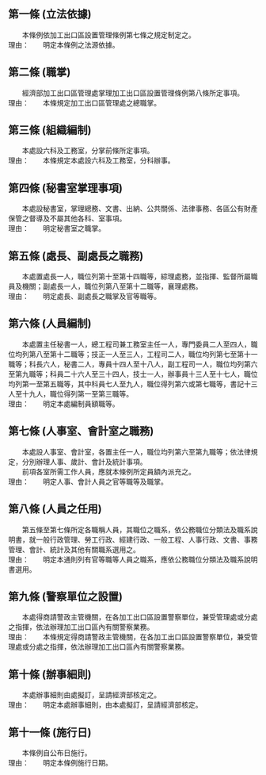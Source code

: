 第一條 (立法依據)
-----------------
　　本條例依加工出口區設置管理條例第七條之規定制定之。  
理由：　　明定本條例之法源依據。

第二條 (職掌)
-------------
　　經濟部加工出口區管理處掌理加工出口區設置管理條例第八條所定事項。  
理由：　　本條規定加工出口區管理處之總職掌。

第三條 (組織編制)
-----------------
　　本處設六科及工務室，分掌前條所定事項。  
理由：　　本條規定本處設六科及工務室，分科辦事。

第四條 (秘書室掌理事項)
-----------------------
　　本處設秘書室，掌理總務、文書、出納、公共關係、法律事務、各區公有財產保管之督導及不屬其他各科、室事項。  
理由：　　明定秘書室之職掌。

第五條 (處長、副處長之職務)
---------------------------
　　本處置處長一人，職位列第十至第十四職等，綜理處務，並指揮、監督所屬職員及機關；副處長一人，職位列第八至第十二職等，襄理處務。  
理由：　　明定處長、副處長之職掌及官等職等。

第六條 (人員編制)
-----------------
　　本處置主任秘書一人，總工程司兼工務室主任一人，專門委員二人至四人，職位均列第八至第十二職等；技正一人至三人，工程司二人，職位均列第七至第十一職等；科長六人，秘書二人，專員十四人至十八人，副工程司一人，職位均列第六至第九職等；科員二十六人至三十四人，技士一人，辦事員十三人至十七人，職位均列第一至第五職等，其中科員七人至九人，職位得列第六或第七職等，書記十三人至十九人，職位得列第一至第三職等。  
理由：　　明定本處編制員額職等。

第七條 (人事室、會計室之職務)
-----------------------------
　　本處設人事室、會計室，各置主任一人，職位均列第六至第九職等；依法律規定，分別辦理人事、歲計、會計及統計事項。  
　　前項各室所需工作人員，應就本條例所定員額內派充之。  
理由：　　明定人事、會計人員之官等職等及職掌。

第八條 (人員之任用)
-------------------
　　第五條至第七條所定各職稱人員，其職位之職系，依公務職位分類法及職系說明書，就一般行政管理、勞工行政、經建行政、一般工程、人事行政、文書、事務管理、會計、統計及其他有關職系選用之。  
理由：　　明定本通則列有官等職等人員之職系，應依公務職位分類法及職系說明書選用。

第九條 (警察單位之設置)
-----------------------
　　本處得商請警政主管機關，在各加工出口區設置警察單位，兼受管理處或分處之指揮，依法辦理加工出口區內有關警察業務。  
理由：　　本條規定得商請警政主管機關，在各加工出口區設置警察單位，兼受管理處或分處之指揮，依法辦理加工出口區內有關警察業務。

第十條 (辦事細則)
-----------------
　　本處辦事細則由處擬訂，呈請經濟部核定之。  
理由：　　明定本處辦事細則，由本處擬訂，呈請經濟部核定。

第十一條 (施行日)
-----------------
　　本條例自公布日施行。  
理由：　　明定本條例施行日期。